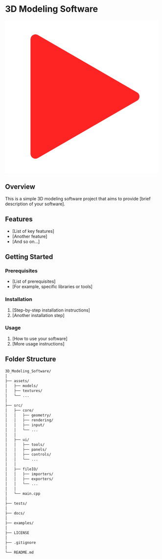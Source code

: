 # 3D Modeling Software

![Project Logo](logo.png)

## Overview

This is a simple 3D modeling software project that aims to provide [brief description of your software].

## Features

- [List of key features]
- [Another feature]
- [And so on...]

## Getting Started

### Prerequisites

- [List of prerequisites]
- [For example, specific libraries or tools]

### Installation

1. [Step-by-step installation instructions]
2. [Another installation step]

### Usage

1. [How to use your software]
2. [More usage instructions]

## Folder Structure

```plaintext
3D_Modeling_Software/
│
├── assets/
│   ├── models/
│   ├── textures/
│   └── ...
│
├── src/
│   ├── core/
│   │   ├── geometry/
│   │   ├── rendering/
│   │   ├── input/
│   │   └── ...
│   │
│   ├── ui/
│   │   ├── tools/
│   │   ├── panels/
│   │   ├── controls/
│   │   └── ...
│   │
│   ├── fileIO/
│   │   ├── importers/
│   │   ├── exporters/
│   │   └── ...
│   │
│   └── main.cpp
│
├── tests/
│
├── docs/
│
├── examples/
│
├── LICENSE
│
├── .gitignore
│
└── README.md
